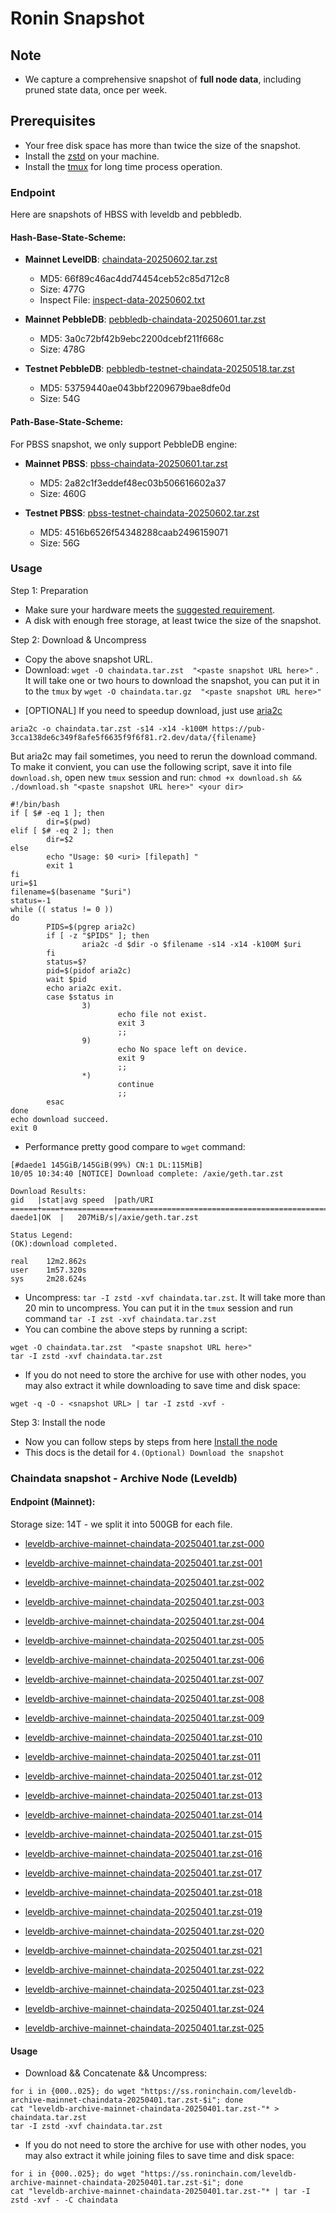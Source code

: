 # Ronin Snapshot

## Note
- We capture a comprehensive snapshot of **full node data**, including pruned state data, once per week.

## Prerequisites
- Your free disk space has more than twice the size of the snapshot.
- Install the [zstd](https://github.com/facebook/zstd) on your machine.
- Install the [tmux](https://github.com/tmux/tmux/wiki/Installing) for long time process operation.


### Endpoint

Here are snapshots of HBSS with leveldb and pebbledb.

#### Hash-Base-State-Scheme:

- **Mainnet LevelDB**: [chaindata-20250602.tar.zst](https://pub-3cca138de6c349f8afe5f6635f9f6f81.r2.dev/data/chaindata-20250602.tar.zst)
  - MD5: 66f89c46ac4dd74454ceb52c85d712c8
  - Size: 477G
  - Inspect File: [inspect-data-20250602.txt](https://pub-3cca138de6c349f8afe5f6635f9f6f81.r2.dev/data/inspect-data-20250602.txt)

- **Mainnet PebbleDB**: [pebbledb-chaindata-20250601.tar.zst](https://pub-3cca138de6c349f8afe5f6635f9f6f81.r2.dev/data/pebbledb-chaindata-20250601.tar.zst)
  - MD5: 3a0c72bf42b9ebc2200dcebf211f668c
  - Size: 478G





- **Testnet PebbleDB**: [pebbledb-testnet-chaindata-20250518.tar.zst](https://pub-3cca138de6c349f8afe5f6635f9f6f81.r2.dev/data/pebbledb-testnet-chaindata-20250518.tar.zst)
  - MD5: 53759440ae043bbf2209679bae8dfe0d
  - Size: 54G



#### Path-Base-State-Scheme:
For PBSS snapshot, we only support PebbleDB engine:

- **Mainnet PBSS**: [pbss-chaindata-20250601.tar.zst](https://pub-3cca138de6c349f8afe5f6635f9f6f81.r2.dev/data/pbss-chaindata-20250601.tar.zst)
  - MD5: 2a82c1f3eddef48ec03b506616602a37
  - Size: 460G



- **Testnet PBSS**: [pbss-testnet-chaindata-20250602.tar.zst](https://pub-3cca138de6c349f8afe5f6635f9f6f81.r2.dev/data/pbss-testnet-chaindata-20250602.tar.zst)
  - MD5: 4516b6526f54348288caab2496159071
  - Size: 56G


### Usage

Step 1: Preparation
- Make sure your hardware meets the [suggested requirement](https://docs.roninchain.com/validators/setup/overview#hardware-requirements).
- A disk with enough free storage, at least twice the size of the snapshot.

Step 2: Download & Uncompress
- Copy the above snapshot URL.
- Download:  `wget -O chaindata.tar.zst  "<paste snapshot URL here>"` . It will take one or two hours to download the snapshot, you can put it in to the `tmux` by `wget -O chaindata.tar.gz  "<paste snapshot URL here>"`


* [OPTIONAL] If you need to speedup download, just use [aria2c](https://github.com/aria2/aria2)
```
aria2c -o chaindata.tar.zst -s14 -x14 -k100M https://pub-3cca138de6c349f8afe5f6635f9f6f81.r2.dev/data/{filename}
```

But aria2c may fail sometimes, you need to rerun the download command. To make it convient, you can use the following script, save it into file `download.sh`, open new `tmux` session and run: `chmod +x download.sh && ./download.sh "<paste snapshot URL here>" <your dir>`
```
#!/bin/bash
if [ $# -eq 1 ]; then
        dir=$(pwd)
elif [ $# -eq 2 ]; then
        dir=$2
else
        echo "Usage: $0 <uri> [filepath] "
        exit 1
fi
uri=$1
filename=$(basename "$uri")
status=-1
while (( status != 0 ))
do
        PIDS=$(pgrep aria2c)
        if [ -z "$PIDS" ]; then
                aria2c -d $dir -o $filename -s14 -x14 -k100M $uri
        fi
        status=$?
        pid=$(pidof aria2c)
        wait $pid
        echo aria2c exit.
        case $status in
                3)
                        echo file not exist.
                        exit 3
                        ;;
                9)
                        echo No space left on device.
                        exit 9
                        ;;
                *)
                        continue
                        ;;
        esac
done
echo download succeed.
exit 0
```

- Performance pretty good compare to `wget` command:

```
[#daede1 145GiB/145GiB(99%) CN:1 DL:115MiB]
10/05 10:34:40 [NOTICE] Download complete: /axie/geth.tar.zst

Download Results:
gid   |stat|avg speed  |path/URI
======+====+===========+=======================================================
daede1|OK  |   207MiB/s|/axie/geth.tar.zst

Status Legend:
(OK):download completed.

real    12m2.862s
user    1m57.320s
sys     2m28.624s
```

- Uncompress: `tar -I zstd -xvf chaindata.tar.zst`. It will take more than 20 min to uncompress. You can put it in the `tmux` session and run command `tar -I zst -xvf chaindata.tar.zst`
- You can combine the above steps by running a script:

```
wget -O chaindata.tar.zst  "<paste snapshot URL here>"
tar -I zstd -xvf chaindata.tar.zst
```


- If you do not need to store the archive for use with other nodes, you may also extract it while downloading to save time and disk space:
```
wget -q -O - <snapshot URL> | tar -I zstd -xvf -
```


Step 3: Install the node
- Now you can follow steps by steps from here [Install the node ](https://docs.roninchain.com/developers/nodes/mainnet)
- This docs is the detail for `4.(Optional) Download the snapshot`


### Chaindata snapshot - Archive Node (Leveldb)
#### Endpoint (Mainnet):

Storage size: 14T - we split it into 500GB for each file.


- [leveldb-archive-mainnet-chaindata-20250401.tar.zst-000](https://ss.roninchain.com/leveldb-archive-mainnet-chaindata-20250401.tar.zst-000)

- [leveldb-archive-mainnet-chaindata-20250401.tar.zst-001](https://ss.roninchain.com/leveldb-archive-mainnet-chaindata-20250401.tar.zst-001)

- [leveldb-archive-mainnet-chaindata-20250401.tar.zst-002](https://ss.roninchain.com/leveldb-archive-mainnet-chaindata-20250401.tar.zst-002)

- [leveldb-archive-mainnet-chaindata-20250401.tar.zst-003](https://ss.roninchain.com/leveldb-archive-mainnet-chaindata-20250401.tar.zst-003)

- [leveldb-archive-mainnet-chaindata-20250401.tar.zst-004](https://ss.roninchain.com/leveldb-archive-mainnet-chaindata-20250401.tar.zst-004)

- [leveldb-archive-mainnet-chaindata-20250401.tar.zst-005](https://ss.roninchain.com/leveldb-archive-mainnet-chaindata-20250401.tar.zst-005)

- [leveldb-archive-mainnet-chaindata-20250401.tar.zst-006](https://ss.roninchain.com/leveldb-archive-mainnet-chaindata-20250401.tar.zst-006)

- [leveldb-archive-mainnet-chaindata-20250401.tar.zst-007](https://ss.roninchain.com/leveldb-archive-mainnet-chaindata-20250401.tar.zst-007)

- [leveldb-archive-mainnet-chaindata-20250401.tar.zst-008](https://ss.roninchain.com/leveldb-archive-mainnet-chaindata-20250401.tar.zst-008)

- [leveldb-archive-mainnet-chaindata-20250401.tar.zst-009](https://ss.roninchain.com/leveldb-archive-mainnet-chaindata-20250401.tar.zst-009)

- [leveldb-archive-mainnet-chaindata-20250401.tar.zst-010](https://ss.roninchain.com/leveldb-archive-mainnet-chaindata-20250401.tar.zst-010)

- [leveldb-archive-mainnet-chaindata-20250401.tar.zst-011](https://ss.roninchain.com/leveldb-archive-mainnet-chaindata-20250401.tar.zst-011)

- [leveldb-archive-mainnet-chaindata-20250401.tar.zst-012](https://ss.roninchain.com/leveldb-archive-mainnet-chaindata-20250401.tar.zst-012)

- [leveldb-archive-mainnet-chaindata-20250401.tar.zst-013](https://ss.roninchain.com/leveldb-archive-mainnet-chaindata-20250401.tar.zst-013)

- [leveldb-archive-mainnet-chaindata-20250401.tar.zst-014](https://ss.roninchain.com/leveldb-archive-mainnet-chaindata-20250401.tar.zst-014)

- [leveldb-archive-mainnet-chaindata-20250401.tar.zst-015](https://ss.roninchain.com/leveldb-archive-mainnet-chaindata-20250401.tar.zst-015)

- [leveldb-archive-mainnet-chaindata-20250401.tar.zst-016](https://ss.roninchain.com/leveldb-archive-mainnet-chaindata-20250401.tar.zst-016)

- [leveldb-archive-mainnet-chaindata-20250401.tar.zst-017](https://ss.roninchain.com/leveldb-archive-mainnet-chaindata-20250401.tar.zst-017)

- [leveldb-archive-mainnet-chaindata-20250401.tar.zst-018](https://ss.roninchain.com/leveldb-archive-mainnet-chaindata-20250401.tar.zst-018)

- [leveldb-archive-mainnet-chaindata-20250401.tar.zst-019](https://ss.roninchain.com/leveldb-archive-mainnet-chaindata-20250401.tar.zst-019)

- [leveldb-archive-mainnet-chaindata-20250401.tar.zst-020](https://ss.roninchain.com/leveldb-archive-mainnet-chaindata-20250401.tar.zst-020)

- [leveldb-archive-mainnet-chaindata-20250401.tar.zst-021](https://ss.roninchain.com/leveldb-archive-mainnet-chaindata-20250401.tar.zst-021)

- [leveldb-archive-mainnet-chaindata-20250401.tar.zst-022](https://ss.roninchain.com/leveldb-archive-mainnet-chaindata-20250401.tar.zst-022)

- [leveldb-archive-mainnet-chaindata-20250401.tar.zst-023](https://ss.roninchain.com/leveldb-archive-mainnet-chaindata-20250401.tar.zst-023)

- [leveldb-archive-mainnet-chaindata-20250401.tar.zst-024](https://ss.roninchain.com/leveldb-archive-mainnet-chaindata-20250401.tar.zst-024)

- [leveldb-archive-mainnet-chaindata-20250401.tar.zst-025](https://ss.roninchain.com/leveldb-archive-mainnet-chaindata-20250401.tar.zst-025)




#### Usage
- Download && Concatenate && Uncompress:

```shell
for i in {000..025}; do wget "https://ss.roninchain.com/leveldb-archive-mainnet-chaindata-20250401.tar.zst-$i"; done
cat "leveldb-archive-mainnet-chaindata-20250401.tar.zst-"* > chaindata.tar.zst
tar -I zstd -xvf chaindata.tar.zst
```

- If you do not need to store the archive for use with other nodes, you may also extract it while joining files to save time and disk space:

```shell
for i in {000..025}; do wget "https://ss.roninchain.com/leveldb-archive-mainnet-chaindata-20250401.tar.zst-$i"; done
cat "leveldb-archive-mainnet-chaindata-20250401.tar.zst-"* | tar -I zstd -xvf - -C chaindata
```
